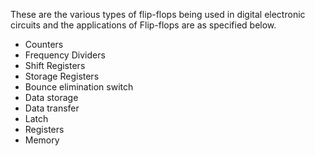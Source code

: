 These are the various types of flip-flops being used in digital electronic circuits and the applications of Flip-flops are as specified below.
- Counters
- Frequency Dividers
- Shift Registers
- Storage Registers
- Bounce elimination switch
- Data storage
- Data transfer
- Latch
- Registers
- Memory